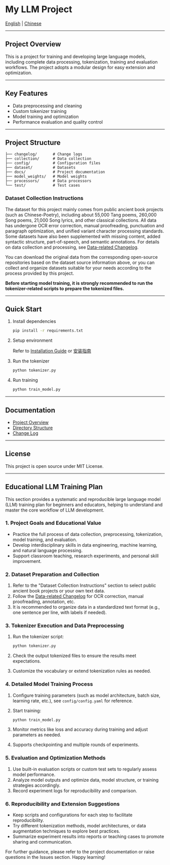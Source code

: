 # My LLM Project

[English](./README_en.md) | [Chinese](./README.md)

---

## Project Overview

This is a project for training and developing large language models, including complete data processing, tokenization, training and evaluation workflows. The project adopts a modular design for easy extension and optimization.

---

## Key Features

- Data preprocessing and cleaning
- Custom tokenizer training
- Model training and optimization
- Performance evaluation and quality control

---

## Project Structure

```
├── changelog/       # Change logs
├── collection/      # Data collection
├── config/          # Configuration files
├── dataset/         # Datasets
├── docs/            # Project documentation
├── model_weights/   # Model weights
├── processors/      # Data processors
└── test/            # Test cases
```

### Dataset Collection Instructions

The dataset for this project mainly comes from public ancient book projects (such as Chinese-Poetry), including about 55,000 Tang poems, 260,000 Song poems, 21,000 Song lyrics, and other classical collections. All data has undergone OCR error correction, manual proofreading, punctuation and paragraph optimization, and unified variant character processing standards. Some datasets have also been supplemented with missing content, added syntactic structure, part-of-speech, and semantic annotations. For details on data collection and processing, see [Data-related Changelog](./changelog/en/for_data.md).

You can download the original data from the corresponding open-source repositories based on the dataset source information above, or you can collect and organize datasets suitable for your needs according to the process provided by this project.

**Before starting model training, it is strongly recommended to run the tokenizer-related scripts to prepare the tokenized files.**

---

## Quick Start

1. Install dependencies

   ```bash
   pip install -r requirements.txt
   ```

2. Setup environment

   Refer to [Installation Guide](./docs/en/installation_guide.md) or [安装指南](./docs/cn/installation_guide.md)

3. Run the tokenizer

   ```bash
   python tokenizer.py
   ```

4. Run training

   ```bash
   python train_model.py
   ```

---

## Documentation

- [Project Overview](./docs/en/project_overview.md)
- [Directory Structure](./docs/en/directory_structure.md)
- [Change Log](./changelog/en/)

---

## License

This project is open source under MIT License.

---

## Educational LLM Training Plan

This section provides a systematic and reproducible large language model (LLM) training plan for beginners and educators, helping to understand and master the core workflow of LLM development.

### 1. Project Goals and Educational Value

- Practice the full process of data collection, preprocessing, tokenization, model training, and evaluation.
- Develop interdisciplinary skills in data engineering, machine learning, and natural language processing.
- Support classroom teaching, research experiments, and personal skill improvement.

### 2. Dataset Preparation and Collection

1. Refer to the "Dataset Collection Instructions" section to select public ancient book projects or your own text data.
2. Follow the [Data-related Changelog](./changelog/en/for_data.md) for OCR correction, manual proofreading, annotation, etc.
3. It is recommended to organize data in a standardized text format (e.g., one sentence per line, with labels if needed).

### 3. Tokenizer Execution and Data Preprocessing

1. Run the tokenizer script:

   ```bash
   python tokenizer.py
   ```

2. Check the output tokenized files to ensure the results meet expectations.
3. Customize the vocabulary or extend tokenization rules as needed.

### 4. Detailed Model Training Process

1. Configure training parameters (such as model architecture, batch size, learning rate, etc.), see `config/config.yaml` for reference.
2. Start training:

   ```bash
   python train_model.py
   ```

3. Monitor metrics like loss and accuracy during training and adjust parameters as needed.
4. Supports checkpointing and multiple rounds of experiments.

### 5. Evaluation and Optimization Methods

1. Use built-in evaluation scripts or custom test sets to regularly assess model performance.
2. Analyze model outputs and optimize data, model structure, or training strategies accordingly.
3. Record experiment logs for reproducibility and comparison.

### 6. Reproducibility and Extension Suggestions

- Keep scripts and configurations for each step to facilitate reproducibility.
- Try different tokenization methods, model architectures, or data augmentation techniques to explore best practices.
- Summarize experiment results into reports or teaching cases to promote sharing and communication.

For further guidance, please refer to the project documentation or raise questions in the Issues section. Happy learning!